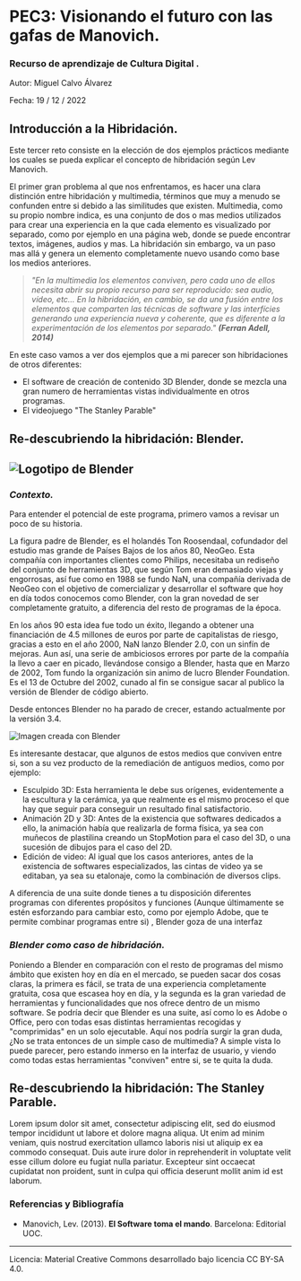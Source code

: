 # PEC3: Visionando el futuro con las gafas de Manovich.

### Recurso de aprendizaje de Cultura Digital .


Autor:  Miguel Calvo Álvarez


Fecha:  19 / 12 / 2022



 



## Introducción a la Hibridación.

Este tercer reto consiste en la elección de dos ejemplos prácticos mediante los cuales se pueda explicar el concepto de hibridación según Lev Manovich. 

El primer gran problema al que nos enfrentamos, es hacer una clara distinción entre hibridación y multimedia, términos que muy a menudo se confunden entre si debido a las similitudes que existen. Multimedia, como su propio nombre indica, es una conjunto de dos o mas medios utilizados para crear una experiencia en la que cada elemento es visualizado por separado, como por ejemplo en una página web, donde se puede encontrar textos, imágenes, audios y mas. La hibridación sin embargo, va un paso mas allá y genera un elemento completamente nuevo usando como base los medios anteriores.

> _"En la multimedia los elementos conviven, pero cada uno de ellos necesita abrir su propio recurso para ser reproducido: sea audio, vídeo, etc… En la hibridación, en cambio, se da una fusión entre los elementos que comparten las técnicas de software y las interfícies generando una experiencia nueva y coherente, que es diferente a la experimentación de los elementos por separado." **(Ferran Adell, 2014)**_

En este caso vamos a ver dos ejemplos que a mi parecer son hibridaciones de otros diferentes: 

 - El software de creación de contenido 3D Blender, donde se mezcla una gran numero de herramientas vistas individualmente en otros programas.
 - El videojuego "The Stanley Parable"


## Re-descubriendo la hibridación: Blender.

![Logotipo de Blender](https://download.blender.org/branding/blender_logo_socket.png)
---
### *Contexto.*

Para entender el potencial de este programa, primero vamos a revisar un poco de su historia.

La figura padre de Blender, es el holandés Ton Roosendaal, cofundador del estudio mas grande de Países Bajos de los años 80, NeoGeo. Esta compañía con importantes clientes como Philips, necesitaba un rediseño del conjunto de herramientas 3D, que según Tom eran demasiado viejas y engorrosas, así fue como en 1988 se fundo NaN, una compañía derivada de NeoGeo con el objetivo de comercializar y desarrollar el software que hoy en día todos conocemos como Blender, con la gran novedad de ser completamente gratuito, a diferencia del resto de programas de la época.

En los años 90 esta idea fue todo un éxito, llegando a obtener una financiación de 4.5 millones de euros por parte de capitalistas de riesgo, gracias a esto en el año 2000, NaN lanzo Blender 2.0, con un sinfín de mejoras. Aun así, una serie de ambiciosos errores por parte de la compañía la llevo a caer en picado, llevándose consigo a Blender, hasta que en Marzo de 2002, Tom fundo la organización sin animo de lucro Blender Foundation. Es el 13 de Octubre del 2002, cunado al fin se consigue sacar al publico la versión de Blender de código abierto.

Desde entonces Blender no ha parado de crecer, estando actualmente por la versión 3.4.

![Imagen creada con Blender](https://upload.wikimedia.org/wikipedia/commons/4/42/Blender3D_CircularWaveAnim.gif)

Es interesante destacar, que algunos de estos medios que conviven entre si, son a su vez producto de la remediación de antiguos medios, como por ejemplo:

 - Esculpido 3D: Esta herramienta le debe sus orígenes, evidentemente a la escultura y la cerámica, ya que realmente es el mismo proceso el que hay que seguir para conseguir un resultado final satisfactorio.
 - Animación 2D y 3D: Antes de la existencia que softwares dedicados a ello, la animación había que realizarla de forma física, ya sea con muñecos de plastilina creando un StopMotion para el caso del 3D, o una sucesión de dibujos para el caso del 2D.
 - Edición de video: Al igual que los casos anteriores, antes de la existencia de softwares especializados, las cintas de video ya se editaban, ya sea su etalonaje, como la combinación de diversos clips.

A diferencia de una suite donde tienes a tu disposición diferentes programas con diferentes propósitos y funciones (Aunque últimamente se estén esforzando para cambiar esto, como por ejemplo Adobe, que te permite combinar programas entre si) , Blender goza de una interfaz 

### *Blender como caso de hibridación.*

Poniendo a Blender en comparación con el resto de programas del mismo ámbito que existen hoy en día en el mercado, se pueden sacar dos cosas claras, la primera es fácil, se trata de una experiencia completamente gratuita, cosa que escasea hoy en día, y la segunda es la gran variedad de herramientas y funcionalidades que nos ofrece dentro de un mismo software. Se podría decir que Blender es una suite, así como lo es Adobe o Office, pero con todas esas distintas herramientas recogidas y "comprimidas" en un solo ejecutable. Aquí nos podría surgir la gran duda, ¿No se trata entonces de un simple caso de multimedia? A simple vista lo puede parecer, pero estando inmerso en la interfaz de usuario, y viendo como todas estas herramientas "conviven" entre si, se te quita la duda.




    

## Re-descubriendo la hibridación: The Stanley Parable.

Lorem ipsum dolor sit amet, consectetur adipiscing elit, sed do eiusmod tempor incididunt ut labore et dolore magna aliqua. Ut enim ad minim veniam, quis nostrud exercitation ullamco laboris nisi ut aliquip ex ea commodo consequat. Duis aute irure dolor in reprehenderit in voluptate velit esse cillum dolore eu fugiat nulla pariatur. Excepteur sint occaecat cupidatat non proident, sunt in culpa qui officia deserunt mollit anim id est laborum.


### Referencias y Bibliografía

* Manovich, Lev. (2013). **El Software toma el mando**. Barcelona: Editorial UOC. 


----

Licencia: Material Creative Commons desarrollado bajo licencia CC BY-SA 4.0. 
